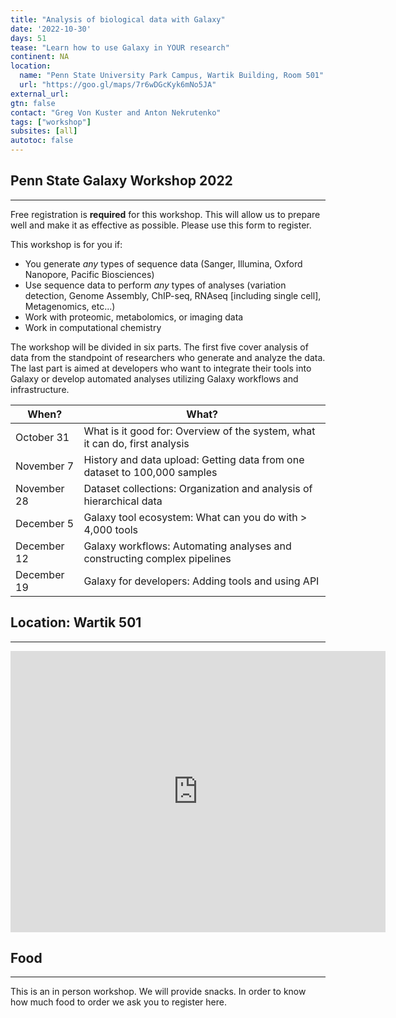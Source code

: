 ```yaml
---
title: "Analysis of biological data with Galaxy"
date: '2022-10-30'
days: 51
tease: "Learn how to use Galaxy in YOUR research"
continent: NA
location:
  name: "Penn State University Park Campus, Wartik Building, Room 501"
  url: "https://goo.gl/maps/7r6wDGcKyk6mNo5JA"
external_url:
gtn: false
contact: "Greg Von Kuster and Anton Nekrutenko"
tags: ["workshop"]
subsites: [all]
autotoc: false
---
```


## Penn State Galaxy Workshop 2022

------

<div class="alert alert-info" role="alert">
  Free registration is <b>required</b> for this workshop. This will allow us to prepare well and make it as effective as possible. Please use this form to register.
</div>

This workshop is for you if:

- You generate *any* types of sequence data (Sanger, Illumina, Oxford Nanopore, Pacific Biosciences) 
- Use sequence data to perform *any* types of analyses (variation detection, Genome Assembly, ChIP-seq, RNAseq [including single cell], Metagenomics, etc...)
- Work with proteomic, metabolomics, or imaging data
- Work in computational chemistry

The workshop will be divided in six parts. The first five cover analysis of data from the standpoint of researchers who generate and analyze the data.  The last part is aimed at developers who want to integrate their tools into Galaxy or develop automated analyses utilizing Galaxy workflows and infrastructure. 
 
| When?        | What? |
| ----------- | ----------- |
| October 31  | What is it good for: Overview of the system, what it can do, first analysis |
| November 7  | History and data upload: Getting data from one dataset to 100,000 samples |
| November 28 | Dataset collections: Organization and analysis of hierarchical data |
| December 5  | Galaxy tool ecosystem: What can you do with > 4,000 tools |
| December 12 | Galaxy workflows: Automating analyses and constructing complex pipelines |
| December 19 | Galaxy for developers: Adding tools and using API | 

## Location: Wartik 501

------

<iframe src="https://www.google.com/maps/embed?pb=!1m18!1m12!1m3!1d3020.2858093691607!2d-77.8625461!3d40.79971279999999!2m3!1f0!2f0!3f0!3m2!1i1024!2i768!4f13.1!3m3!1m2!1s0x89cea62080da5513%3A0x646243af38221be1!2sWartik%20Laboratory%2C%20State%20College%2C%20PA%2016801!5e0!3m2!1sen!2sus!4v1666294859871!5m2!1sen!2sus" width="600" height="450" style="border:0;" allowfullscreen="" loading="lazy" referrerpolicy="no-referrer-when-downgrade"></iframe>



## Food

-----

This is an in person workshop. We will provide snacks. In order to know how much food to order we ask you to register here. 




